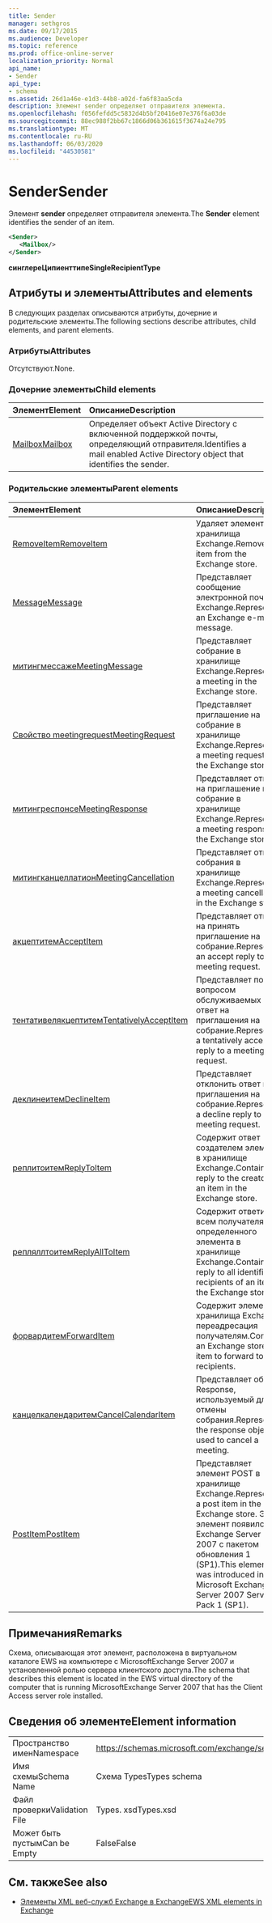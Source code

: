 ```yaml
---
title: Sender
manager: sethgros
ms.date: 09/17/2015
ms.audience: Developer
ms.topic: reference
ms.prod: office-online-server
localization_priority: Normal
api_name:
- Sender
api_type:
- schema
ms.assetid: 26d1a46e-e1d3-44b8-a02d-fa6f83aa5cda
description: Элемент sender определяет отправителя элемента.
ms.openlocfilehash: f056fefdd5c5832d4b5bf20416e07e376f6a03de
ms.sourcegitcommit: 88ec988f2bb67c1866d06b361615f3674a24e795
ms.translationtype: MT
ms.contentlocale: ru-RU
ms.lasthandoff: 06/03/2020
ms.locfileid: "44530581"
---
```

# <a name="sender"></a><span data-ttu-id="3b0b5-103">Sender</span><span class="sxs-lookup"><span data-stu-id="3b0b5-103">Sender</span></span>

<span data-ttu-id="3b0b5-104">Элемент **sender** определяет отправителя элемента.</span><span class="sxs-lookup"><span data-stu-id="3b0b5-104">The **Sender** element identifies the sender of an item.</span></span> 
  
```xml
<Sender>
   <Mailbox/>
</Sender>
```

 <span data-ttu-id="3b0b5-105">**синглереЦипиенттипе**</span><span class="sxs-lookup"><span data-stu-id="3b0b5-105">**SingleRecipientType**</span></span>
## <a name="attributes-and-elements"></a><span data-ttu-id="3b0b5-106">Атрибуты и элементы</span><span class="sxs-lookup"><span data-stu-id="3b0b5-106">Attributes and elements</span></span>

<span data-ttu-id="3b0b5-107">В следующих разделах описываются атрибуты, дочерние и родительские элементы.</span><span class="sxs-lookup"><span data-stu-id="3b0b5-107">The following sections describe attributes, child elements, and parent elements.</span></span>
  
### <a name="attributes"></a><span data-ttu-id="3b0b5-108">Атрибуты</span><span class="sxs-lookup"><span data-stu-id="3b0b5-108">Attributes</span></span>

<span data-ttu-id="3b0b5-109">Отсутствуют.</span><span class="sxs-lookup"><span data-stu-id="3b0b5-109">None.</span></span>
  
### <a name="child-elements"></a><span data-ttu-id="3b0b5-110">Дочерние элементы</span><span class="sxs-lookup"><span data-stu-id="3b0b5-110">Child elements</span></span>

|<span data-ttu-id="3b0b5-111">**Элемент**</span><span class="sxs-lookup"><span data-stu-id="3b0b5-111">**Element**</span></span>|<span data-ttu-id="3b0b5-112">**Описание**</span><span class="sxs-lookup"><span data-stu-id="3b0b5-112">**Description**</span></span>|
|:-----|:-----|
|[<span data-ttu-id="3b0b5-113">Mailbox</span><span class="sxs-lookup"><span data-stu-id="3b0b5-113">Mailbox</span></span>](mailbox.md) <br/> |<span data-ttu-id="3b0b5-114">Определяет объект Active Directory с включенной поддержкой почты, определяющий отправителя.</span><span class="sxs-lookup"><span data-stu-id="3b0b5-114">Identifies a mail enabled Active Directory object that identifies the sender.</span></span>  <br/> |
   
### <a name="parent-elements"></a><span data-ttu-id="3b0b5-115">Родительские элементы</span><span class="sxs-lookup"><span data-stu-id="3b0b5-115">Parent elements</span></span>

|<span data-ttu-id="3b0b5-116">**Элемент**</span><span class="sxs-lookup"><span data-stu-id="3b0b5-116">**Element**</span></span>|<span data-ttu-id="3b0b5-117">**Описание**</span><span class="sxs-lookup"><span data-stu-id="3b0b5-117">**Description**</span></span>|
|:-----|:-----|
|[<span data-ttu-id="3b0b5-118">RemoveItem</span><span class="sxs-lookup"><span data-stu-id="3b0b5-118">RemoveItem</span></span>](removeitem.md) <br/> |<span data-ttu-id="3b0b5-119">Удаляет элемент из хранилища Exchange.</span><span class="sxs-lookup"><span data-stu-id="3b0b5-119">Removes an item from the Exchange store.</span></span>  <br/> |
|[<span data-ttu-id="3b0b5-120">Message</span><span class="sxs-lookup"><span data-stu-id="3b0b5-120">Message</span></span>](message-ex15websvcsotherref.md) <br/> |<span data-ttu-id="3b0b5-121">Представляет сообщение электронной почты Exchange.</span><span class="sxs-lookup"><span data-stu-id="3b0b5-121">Represents an Exchange e-mail message.</span></span>  <br/> |
|[<span data-ttu-id="3b0b5-122">митингмессаже</span><span class="sxs-lookup"><span data-stu-id="3b0b5-122">MeetingMessage</span></span>](meetingmessage.md) <br/> |<span data-ttu-id="3b0b5-123">Представляет собрание в хранилище Exchange.</span><span class="sxs-lookup"><span data-stu-id="3b0b5-123">Represents a meeting in the Exchange store.</span></span>  <br/> |
|[<span data-ttu-id="3b0b5-124">Свойство meetingrequest</span><span class="sxs-lookup"><span data-stu-id="3b0b5-124">MeetingRequest</span></span>](meetingrequest.md) <br/> |<span data-ttu-id="3b0b5-125">Представляет приглашение на собрание в хранилище Exchange.</span><span class="sxs-lookup"><span data-stu-id="3b0b5-125">Represents a meeting request in the Exchange store.</span></span>  <br/> |
|[<span data-ttu-id="3b0b5-126">митингреспонсе</span><span class="sxs-lookup"><span data-stu-id="3b0b5-126">MeetingResponse</span></span>](meetingresponse.md) <br/> |<span data-ttu-id="3b0b5-127">Представляет ответ на приглашение на собрание в хранилище Exchange.</span><span class="sxs-lookup"><span data-stu-id="3b0b5-127">Represents a meeting response in the Exchange store.</span></span>  <br/> |
|[<span data-ttu-id="3b0b5-128">митингканцеллатион</span><span class="sxs-lookup"><span data-stu-id="3b0b5-128">MeetingCancellation</span></span>](meetingcancellation.md) <br/> |<span data-ttu-id="3b0b5-129">Представляет отмену собрания в хранилище Exchange.</span><span class="sxs-lookup"><span data-stu-id="3b0b5-129">Represents a meeting cancellation in the Exchange store.</span></span>  <br/> |
|[<span data-ttu-id="3b0b5-130">акцептитем</span><span class="sxs-lookup"><span data-stu-id="3b0b5-130">AcceptItem</span></span>](acceptitem.md) <br/> |<span data-ttu-id="3b0b5-131">Представляет ответ на принять приглашение на собрание.</span><span class="sxs-lookup"><span data-stu-id="3b0b5-131">Represents an accept reply to a meeting request.</span></span>  <br/> |
|[<span data-ttu-id="3b0b5-132">тентативелякцептитем</span><span class="sxs-lookup"><span data-stu-id="3b0b5-132">TentativelyAcceptItem</span></span>](tentativelyacceptitem.md) <br/> |<span data-ttu-id="3b0b5-133">Представляет под вопросом обслуживаемых ответ на приглашения на собрание.</span><span class="sxs-lookup"><span data-stu-id="3b0b5-133">Represents a tentatively accepted reply to a meeting request.</span></span>  <br/> |
|[<span data-ttu-id="3b0b5-134">деклинеитем</span><span class="sxs-lookup"><span data-stu-id="3b0b5-134">DeclineItem</span></span>](declineitem.md) <br/> |<span data-ttu-id="3b0b5-135">Представляет отклонить ответ на приглашения на собрание.</span><span class="sxs-lookup"><span data-stu-id="3b0b5-135">Represents a decline reply to a meeting request.</span></span>  <br/> |
|[<span data-ttu-id="3b0b5-136">реплитоитем</span><span class="sxs-lookup"><span data-stu-id="3b0b5-136">ReplyToItem</span></span>](replytoitem.md) <br/> |<span data-ttu-id="3b0b5-137">Содержит ответ создателем элемента в хранилище Exchange.</span><span class="sxs-lookup"><span data-stu-id="3b0b5-137">Contains a reply to the creator of an item in the Exchange store.</span></span>  <br/> |
|[<span data-ttu-id="3b0b5-138">репляллтоитем</span><span class="sxs-lookup"><span data-stu-id="3b0b5-138">ReplyAllToItem</span></span>](replyalltoitem.md) <br/> |<span data-ttu-id="3b0b5-139">Содержит ответить всем получателям определенного элемента в хранилище Exchange.</span><span class="sxs-lookup"><span data-stu-id="3b0b5-139">Contains a reply to all identified recipients of an item in the Exchange store.</span></span>  <br/> |
|[<span data-ttu-id="3b0b5-140">форвардитем</span><span class="sxs-lookup"><span data-stu-id="3b0b5-140">ForwardItem</span></span>](forwarditem.md) <br/> |<span data-ttu-id="3b0b5-141">Содержит элемент хранилища Exchange переадресация получателям.</span><span class="sxs-lookup"><span data-stu-id="3b0b5-141">Contains an Exchange store item to forward to recipients.</span></span>  <br/> |
|[<span data-ttu-id="3b0b5-142">канцелкалендаритем</span><span class="sxs-lookup"><span data-stu-id="3b0b5-142">CancelCalendarItem</span></span>](cancelcalendaritem.md) <br/> |<span data-ttu-id="3b0b5-143">Представляет объект Response, используемый для отмены собрания.</span><span class="sxs-lookup"><span data-stu-id="3b0b5-143">Represents the response object used to cancel a meeting.</span></span>  <br/> |
|[<span data-ttu-id="3b0b5-144">PostItem</span><span class="sxs-lookup"><span data-stu-id="3b0b5-144">PostItem</span></span>](postitem.md) <br/> |<span data-ttu-id="3b0b5-145">Представляет элемент POST в хранилище Exchange.</span><span class="sxs-lookup"><span data-stu-id="3b0b5-145">Represents a post item in the Exchange store.</span></span> <span data-ttu-id="3b0b5-146">Этот элемент появился в Exchange Server 2007 с пакетом обновления 1 (SP1).</span><span class="sxs-lookup"><span data-stu-id="3b0b5-146">This element was introduced in Microsoft Exchange Server 2007 Service Pack 1 (SP1).</span></span>  <br/> |
   
## <a name="remarks"></a><span data-ttu-id="3b0b5-147">Примечания</span><span class="sxs-lookup"><span data-stu-id="3b0b5-147">Remarks</span></span>

<span data-ttu-id="3b0b5-148">Схема, описывающая этот элемент, расположена в виртуальном каталоге EWS на компьютере с MicrosoftExchange Server 2007 и установленной ролью сервера клиентского доступа.</span><span class="sxs-lookup"><span data-stu-id="3b0b5-148">The schema that describes this element is located in the EWS virtual directory of the computer that is running MicrosoftExchange Server 2007 that has the Client Access server role installed.</span></span>
  
## <a name="element-information"></a><span data-ttu-id="3b0b5-149">Сведения об элементе</span><span class="sxs-lookup"><span data-stu-id="3b0b5-149">Element information</span></span>

|||
|:-----|:-----|
|<span data-ttu-id="3b0b5-150">Пространство имен</span><span class="sxs-lookup"><span data-stu-id="3b0b5-150">Namespace</span></span>  <br/> |https://schemas.microsoft.com/exchange/services/2006/types  <br/> |
|<span data-ttu-id="3b0b5-151">Имя схемы</span><span class="sxs-lookup"><span data-stu-id="3b0b5-151">Schema Name</span></span>  <br/> |<span data-ttu-id="3b0b5-152">Схема Types</span><span class="sxs-lookup"><span data-stu-id="3b0b5-152">Types schema</span></span>  <br/> |
|<span data-ttu-id="3b0b5-153">Файл проверки</span><span class="sxs-lookup"><span data-stu-id="3b0b5-153">Validation File</span></span>  <br/> |<span data-ttu-id="3b0b5-154">Types. xsd</span><span class="sxs-lookup"><span data-stu-id="3b0b5-154">Types.xsd</span></span>  <br/> |
|<span data-ttu-id="3b0b5-155">Может быть пустым</span><span class="sxs-lookup"><span data-stu-id="3b0b5-155">Can be Empty</span></span>  <br/> |<span data-ttu-id="3b0b5-156">False</span><span class="sxs-lookup"><span data-stu-id="3b0b5-156">False</span></span>  <br/> |
   
## <a name="see-also"></a><span data-ttu-id="3b0b5-157">См. также</span><span class="sxs-lookup"><span data-stu-id="3b0b5-157">See also</span></span>



- [<span data-ttu-id="3b0b5-158">Элементы XML веб-служб Exchange в Exchange</span><span class="sxs-lookup"><span data-stu-id="3b0b5-158">EWS XML elements in Exchange</span></span>](ews-xml-elements-in-exchange.md)


